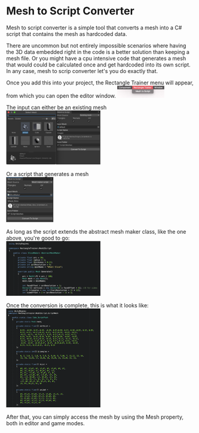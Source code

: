 # Mesh to Script Converter
Mesh to script converter is a simple tool that converts a mesh into a C# script that contains the mesh as hardcoded data.

There are uncommon but not entirely impossible scenarios where having the 3D data embedded right in the code is a better solution than keeping a mesh file.
Or you might have a cpu intensive code that generates a mesh that would could be calculated once and get hardcoded into its own script. In any case, mesh to scrip converter let's you do exactly that.

Once you add this into your project, the Rectangle Trainer menu will appear, from which you can open the editor window.
<img src="ReadmeContent/menu.png" width="25%">

The input can either be an existing mesh<br/>
<img src="ReadmeContent/mesh_input.png" width="50%">

Or a script that generates a mesh<br/>
<img src="ReadmeContent/script_input.png" width="25%">

As long as the script extends the abstract mesh maker class, like the one above, you're good to go:<br/>
<img src="ReadmeContent/abstract_meshmaker.png" width="50%">

Once the conversion is complete, this is what it looks like:<br/>
<img src="ReadmeContent/cube_script.png" width="50%">

After that, you can simply access the mesh by using the Mesh property, both in editor and game modes.
